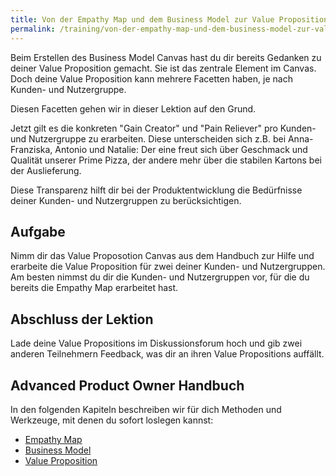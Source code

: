 ```yaml
---
title: Von der Empathy Map und dem Business Model zur Value Proposition
permalink: /training/von-der-empathy-map-und-dem-business-model-zur-value-proposition/
---
```


Beim Erstellen des Business Model Canvas hast du dir bereits Gedanken zu deiner Value Proposition gemacht. Sie ist das zentrale Element im Canvas.
Doch deine Value Proposition kann mehrere Facetten haben, je nach Kunden- und Nutzergruppe.

Diesen Facetten gehen wir in dieser Lektion auf den Grund.

Jetzt gilt es die konkreten "Gain Creator" und "Pain Reliever" pro Kunden- und Nutzergruppe zu erarbeiten.
Diese unterscheiden sich z.B. bei Anna-Franziska, Antonio und Natalie:
Der eine freut sich über Geschmack und Qualität unserer Prime Pizza, der andere mehr über die stabilen Kartons bei der Auslieferung.

Diese Transparenz hilft dir bei der Produktentwicklung die Bedürfnisse deiner Kunden- und Nutzergruppen zu berücksichtigen.

## Aufgabe

Nimm dir das Value Proposotion Canvas aus dem Handbuch zur Hilfe und erarbeite die Value Proposition für zwei deiner Kunden- und Nutzergruppen.
Am besten nimmst du dir die Kunden- und Nutzergruppen vor, für die du bereits die Empathy Map erarbeitet hast.


## Abschluss der Lektion

Lade deine Value Propositions im Diskussionsforum hoch und gib zwei anderen Teilnehmern Feedback, was dir an ihren Value Propositions auffällt.

## Advanced Product Owner Handbuch

In den folgenden Kapiteln beschreiben wir für dich Methoden und Werkzeuge, mit denen du sofort loslegen kannst:

* [Empathy Map][1]
* [Business Model][2]
* [Value Proposition][3]

[1]:	https://manual.advancedproductowner.com/empathy-map/
[2]:	https://manual.advancedproductowner.com/business-model/
[3]:	https://manual.advancedproductowner.com/value-proposition/